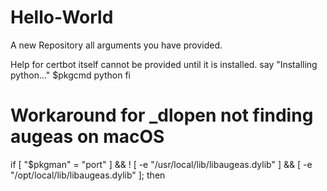 # Hello-World
A new Repository
all arguments you have provided.

Help for certbot itself cannot be provided until it is installed.
    say "Installing python..."
    $pkgcmd python
  fi

  # Workaround for _dlopen not finding augeas on macOS
  if [ "$pkgman" = "port" ] && ! [ -e "/usr/local/lib/libaugeas.dylib" ] && [ -e "/opt/local/lib/libaugeas.dylib" ]; then
